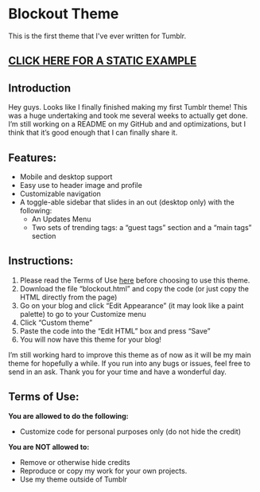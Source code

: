 # Blockout Theme
 This is the first theme that I've ever written for Tumblr.

 ## [CLICK HERE FOR A STATIC EXAMPLE](https://skyetrick-blockout.tumblr.com/)
 
## Introduction
Hey guys. Looks like I finally finished making my first Tumblr theme! This was a huge undertaking and took me several weeks to actually get done. I’m still working on a README on my GitHub and and optimizations, but I think that it’s good enough that I can finally share it.

## Features:
- Mobile and desktop support
- Easy use to header image and profile
- Customizable navigation
- A toggle-able sidebar that slides in an out (desktop only) with the following:
    - An Updates Menu
    - Two sets of trending tags: a “guest tags” section and a “main tags” section

## Instructions:
1. Please read the Terms of Use [here](#terms-of-use) before choosing to use this theme.
2. Download the file “blockout.html” and copy the code (or just copy the HTML directly from the page)
3. Go on your blog and click “Edit Appearance” (it may look like a paint palette) to go to your Customize menu
4. Click “Custom theme”
5. Paste the code into the “Edit HTML” box and press “Save”
6. You will now have this theme for your blog!

I’m still working hard to improve this theme as of now as it will be my main theme for hopefully a while. If you run into any bugs or issues, feel free to send in an ask. Thank you for your time and have a wonderful day.

## Terms of Use:
**You are allowed to do the following:**
- Customize code for personal purposes only (do not hide the credit)

**You are NOT allowed to:**
- Remove or otherwise hide credits
- Reproduce or copy my work for your own projects.
- Use my theme outside of Tumblr
